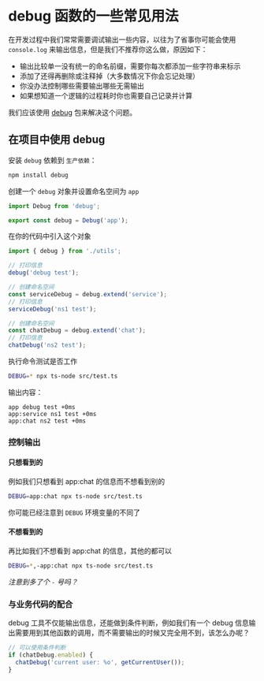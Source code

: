 # debug 函数的一些常见用法

在开发过程中我们常常需要调试输出一些内容，以往为了省事你可能会使用 `console.log` 来输出信息，但是我们不推荐你这么做，原因如下：
- 输出比较单一没有统一的命名前缀，需要你每次都添加一些字符串来标示
- 添加了还得再删除或注释掉（大多数情况下你会忘记处理）
- 你没办法控制哪些需要输出哪些无需输出
- 如果想知道一个逻辑的过程耗时你也需要自己记录并计算

我们应该使用 [debug](https://www.npmjs.com/package/debug) 包来解决这个问题。

## 在项目中使用 debug

安装 `debug` 依赖到 `生产依赖`：
```bash npm2yarn
npm install debug
```

创建一个 `debug` 对象并设置命名空间为 `app`

```ts title="src/utils.ts"
import Debug from 'debug';

export const debug = Debug('app');
```

在你的代码中引入这个对象

```ts title="src/test.ts"
import { debug } from './utils';

// 打印信息
debug('debug test');

// 创建命名空间
const serviceDebug = debug.extend('service');
// 打印信息
serviceDebug('ns1 test');

// 创建命名空间
const chatDebug = debug.extend('chat');
// 打印信息
chatDebug('ns2 test');
```

执行命令测试是否工作

```bash
DEBUG=* npx ts-node src/test.ts
```

输出内容：
```
app debug test +0ms
app:service ns1 test +0ms
app:chat ns2 test +0ms
```

### 控制输出

#### 只想看到的

例如我们只想看到 app:chat 的信息而不想看到别的

```bash
DEBUG=app:chat npx ts-node src/test.ts
```

你可能已经注意到 `DEBUG` 环境变量的不同了

#### 不想看到的

再比如我们不想看到 app:chat 的信息，其他的都可以

```bash
DEBUG=*,-app:chat npx ts-node src/test.ts
```

*注意到多了个 `-` 号吗？*

### 与业务代码的配合

debug 工具不仅能输出信息，还能做到条件判断，例如我们有一个 debug 信息输出需要用到其他函数的调用，而不需要输出的时候又完全用不到，该怎么办呢？

```ts
// 可以使用条件判断
if (chatDebug.enabled) {
  chatDebug('current user: %o', getCurrentUser());
}
```
